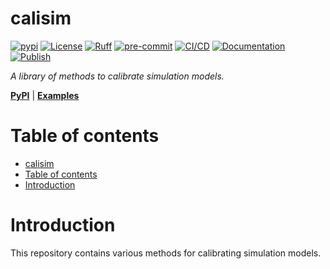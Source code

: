# calisim

[![pypi](https://img.shields.io/pypi/v/optuna.svg)](https://pypi.python.org/pypi/calisim)
[![License](https://img.shields.io/badge/License-Apache_2.0-blue.svg)](https://opensource.org/licenses/Apache-2.0)
[![Ruff](https://img.shields.io/endpoint?url=https://raw.githubusercontent.com/astral-sh/ruff/main/assets/badge/v2.json)](https://github.com/astral-sh/ruff)
[![pre-commit](https://img.shields.io/badge/pre--commit-enabled-brightgreen?logo=pre-commit)](https://github.com/pre-commit/pre-commit)
[![CI/CD](https://github.com/Plant-Food-Research-Open/calisim/actions/workflows/cicd.yaml/badge.svg?branch=main)](https://github.com/Plant-Food-Research-Open/calisim/actions/workflows/cicd.yaml)
[![Documentation](https://github.com/Plant-Food-Research-Open/calisim/actions/workflows/docs.yaml/badge.svg?branch=main)](https://github.com/Plant-Food-Research-Open/calisim/actions/workflows/docs.yaml)
[![Publish](https://github.com/Plant-Food-Research-Open/calisim/actions/workflows/publish.yaml/badge.svg?branch=main)](https://github.com/Plant-Food-Research-Open/calisim/actions/workflows/publish.yaml)

*A library of methods to calibrate simulation models.*

[**PyPI**](https://pypi.python.org/pypi/calisim)
| [**Examples**](https://github.com/Plant-Food-Research-Open/calisim/tree/main/examples)

# Table of contents

- [calisim](#calisim)
- [Table of contents](#table-of-contents)
- [Introduction](#introduction)

# Introduction

This repository contains various methods for calibrating simulation models.
